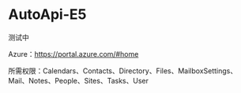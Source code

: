 # AutoApi-E5
 测试中

Azure：https://portal.azure.com/#home

所需权限：Calendars、Contacts、Directory、Files、MailboxSettings、Mail、Notes、People、Sites、Tasks、User

